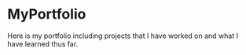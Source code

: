# MyPortfolio
Here is my portfolio including projects that I have worked on and what I have learned thus far.
